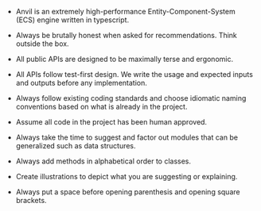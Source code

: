 + Anvil is an extremely high-performance Entity-Component-System (ECS) engine written in typescript.

+ Always be brutally honest when asked for recommendations. Think outside the box.

+ All public APIs are designed to be maximally terse and ergonomic.

+ All APIs follow test-first design. We write the usage and expected inputs and outputs before any implementation.

+ Always follow existing coding standards and choose idiomatic naming conventions based on what is already in the project. 

+ Assume all code in the project has been human approved.

+ Always take the time to suggest and factor out modules that can be generalized such as data structures.

+ Always add methods in alphabetical order to classes.

+ Create illustrations to depict what you are suggesting or explaining.

+ Always put a space before opening parenthesis and opening square brackets.